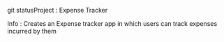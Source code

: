 git statusProject : Expense Tracker

Info : Creates an Expense tracker app in which users can track
expenses incurred by them